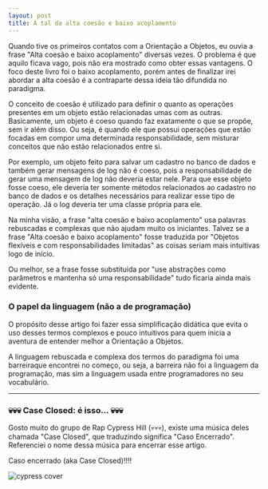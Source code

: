 ```yaml
---
layout: post
title: A tal da alta coesão e baixo acoplamento
---
```


Quando tive os primeiros contatos com a Orientação a Objetos, eu ouvia a frase "Alta coesão e baixo acoplamento" diversas vezes. O problema é que aquilo ficava vago, pois não era mostrado como obter essas vantagens. O foco deste livro foi o baixo acoplamento, porém antes de finalizar irei abordar a alta coesão é a contraparte dessa ideia tão difundida no paradigma. 

O conceito de coesão é utilizado para definir o quanto as operações presentes em um objeto estão relacionadas umas com as outras. Basicamente, um objeto é coeso quando faz exatamente o que se propõe, sem ir além disso. Ou seja, é quando ele que possui operações que estão focadas em compor uma determinada responsabilidade, sem misturar conceitos que não estão relacionados entre si.

Por exemplo, um objeto feito para salvar um cadastro no banco de dados e também gerar mensagens de log não é coeso, pois a responsabilidade de gerar uma mensagem de log não deveria estar nele. Para que esse objeto fosse coeso, ele deveria ter somente métodos relacionados ao cadastro no banco de dados e os detalhes necessários para realizar esse tipo de operação. Já o log deveria ter uma classe própria para ele.

Na minha visão, a frase "alta coesão e baixo acoplamento" usa palavras rebuscadas e complexas que não ajudam muito os iniciantes. Talvez se a frase "Alta coesão e baixo acoplamento" fosse traduzida por "Objetos flexíveis e com responsabilidades limitadas" as coisas seriam mais intuitivas logo de início. 

Ou melhor, se a frase fosse substituida por "use abstrações como parâmetros e mantenha só uma responsabilidade" tudo ficaria ainda mais evidente. 

### O papel da linguagem (não a de programação)

O propósito desse artigo foi fazer essa simplificação didática que evita o uso desses termos complexos e pouco intuitivos para quem inicia a aventura de entender melhor a Orientação a Objetos. 

A linguagem rebuscada e complexa dos termos do paradigma foi uma barreiraque encontrei no começo, ou seja, a barreira não foi a linguagem da programação, mas sim a linguagem usada entre programadores no seu vocabulário.

***

### 💀💀💀 Case Closed: é isso... 💀💀💀

Gosto muito do grupo de Rap Cypress Hill (💀💀💀), existe uma música deles chamada "Case Closed", que traduzindo significa "Caso Encerrado". Referenciei o nome dessa música para encerrar esse artigo. 

Caso encerrado (aka Case Closed)!!!!

![cypress cover](https://i.scdn.co/image/ab67616d0000b2734e51c518e787896bc8cdb1a5)